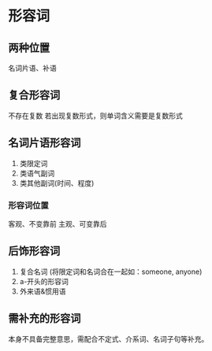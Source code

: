 # 形容词

## 两种位置
名词片语、补语

## 复合形容词
不存在复数
若出现复数形式，则单词含义需要是复数形式

## 名词片语形容词
1. 类限定词
2. 类语气副词
3. 类其他副词(时间、程度)

### 形容词位置
客观、不变靠前
主观、可变靠后

## 后饰形容词
1. 复合名词 (将限定词和名词合在一起如：someone, anyone)
2. a-开头的形容词
3. 外来语&惯用语


## 需补充的形容词
本身不具备完整意思，需配合不定式、介系词、名词子句等补充。
